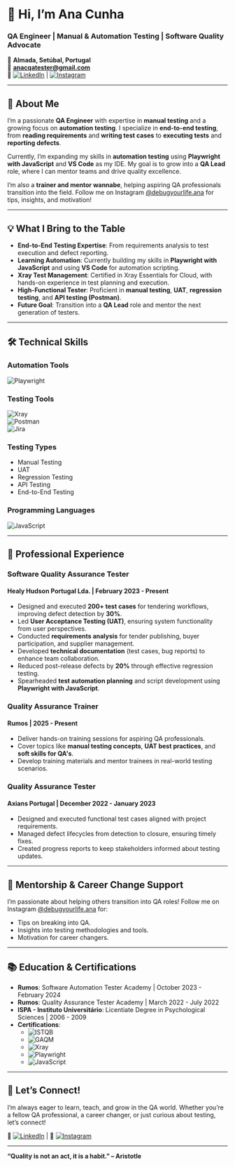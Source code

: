 # 👋 Hi, I’m Ana Cunha  
### QA Engineer | Manual & Automation Testing | Software Quality Advocate  

📍 **Almada, Setúbal, Portugal**  
📧 **anacqatester@gmail.com**  
🔗 [![LinkedIn](https://img.shields.io/badge/LinkedIn-0A66C2?style=for-the-badge&logo=linkedin&logoColor=white)](https://www.linkedin.com/in/anafounha) | [![Instagram](https://img.shields.io/badge/Instagram-E4405F?style=for-the-badge&logo=instagram&logoColor=white)](https://www.instagram.com/debugyourlife.ana)  

---

## 🚀 **About Me**  
I’m a passionate **QA Engineer** with expertise in **manual testing** and a growing focus on **automation testing**. I specialize in **end-to-end testing**, from **reading requirements** and **writing test cases** to **executing tests** and **reporting defects**.  

Currently, I’m expanding my skills in **automation testing** using **Playwright with JavaScript** and **VS Code** as my IDE. My goal is to grow into a **QA Lead** role, where I can mentor teams and drive quality excellence.  

I’m also a **trainer and mentor wannabe**, helping aspiring QA professionals transition into the field. Follow me on Instagram [@debugyourlife.ana](https://www.instagram.com/debugyourlife.ana) for tips, insights, and motivation!  

---

## 💡 **What I Bring to the Table**  
- **End-to-End Testing Expertise**: From requirements analysis to test execution and defect reporting.  
- **Learning Automation**: Currently building my skills in **Playwright with JavaScript** and using **VS Code** for automation scripting.  
- **Xray Test Management**: Certified in Xray Essentials for Cloud, with hands-on experience in test planning and execution.  
- **High-Functional Tester**: Proficient in **manual testing**, **UAT**, **regression testing**, and **API testing (Postman)**.  
- **Future Goal**: Transition into a **QA Lead** role and mentor the next generation of testers.  

---

## 🛠️ **Technical Skills**  
### **Automation Tools**  
![Playwright](https://img.shields.io/badge/Playwright-45ba4b?style=for-the-badge&logo=playwright&logoColor=white)  

### **Testing Tools**  
![Xray](https://img.shields.io/badge/Xray-008FC7?style=for-the-badge&logo=xray&logoColor=white)  
![Postman](https://img.shields.io/badge/Postman-FF6C37?style=for-the-badge&logo=postman&logoColor=white)  
![Jira](https://img.shields.io/badge/Jira-0052CC?style=for-the-badge&logo=jira&logoColor=white)  

### **Testing Types**  
- Manual Testing  
- UAT  
- Regression Testing  
- API Testing  
- End-to-End Testing  

### **Programming Languages**  
![JavaScript](https://img.shields.io/badge/JavaScript-F7DF1E?style=for-the-badge&logo=javascript&logoColor=black)  

---

## 💼 **Professional Experience**  

### **Software Quality Assurance Tester**  
#### Healy Hudson Portugal Lda. | February 2023 - Present  
- Designed and executed **200+ test cases** for tendering workflows, improving defect detection by **30%**.  
- Led **User Acceptance Testing (UAT)**, ensuring system functionality from user perspectives.  
- Conducted **requirements analysis** for tender publishing, buyer participation, and supplier management.  
- Developed **technical documentation** (test cases, bug reports) to enhance team collaboration.  
- Reduced post-release defects by **20%** through effective regression testing.  
- Spearheaded **test automation planning** and script development using **Playwright with JavaScript**.  

### **Quality Assurance Trainer**  
#### Rumos | 2025 - Present  
- Deliver hands-on training sessions for aspiring QA professionals.  
- Cover topics like **manual testing concepts**, **UAT best practices**, and **soft skills for QA's**.  
- Develop training materials and mentor trainees in real-world testing scenarios.  

### **Quality Assurance Tester**  
#### Axians Portugal | December 2022 - January 2023  
- Designed and executed functional test cases aligned with project requirements.  
- Managed defect lifecycles from detection to closure, ensuring timely fixes.  
- Created progress reports to keep stakeholders informed about testing updates.  

---

## 🌱 **Mentorship & Career Change Support**  
I’m passionate about helping others transition into QA roles! Follow me on Instagram [@debugyourlife.ana](https://www.instagram.com/debugyourlife.ana) for:  
- Tips on breaking into QA.  
- Insights into testing methodologies and tools.  
- Motivation for career changers.  

---

## 📚 **Education & Certifications**  
- **Rumos**: Software Automation Tester Academy | October 2023 - February 2024  
- **Rumos**: Quality Assurance Tester Academy | March 2022 - July 2022  
- **ISPA - Instituto Universitário**: Licentiate Degree in Psychological Sciences | 2006 - 2009  
- **Certifications**:  
  - ![ISTQB](https://img.shields.io/badge/ISTQB-Foundation_Level-007ACC?style=flat-square)  
  - ![GAQM](https://img.shields.io/badge/GAQM-Automation_Certification-008FC7?style=flat-square)  
  - ![Xray](https://img.shields.io/badge/Xray-Essentials_for_Cloud-FF6C37?style=flat-square)  
  - ![Playwright](https://img.shields.io/badge/Playwright-0_to_Hero-45ba4b?style=flat-square)  
  - ![JavaScript](https://img.shields.io/badge/JavaScript-Fundamentals-F7DF1E?style=flat-square)  

---

## 🌟 **Let’s Connect!**  
I’m always eager to learn, teach, and grow in the QA world. Whether you’re a fellow QA professional, a career changer, or just curious about testing, let’s connect!  

🔗 [![LinkedIn](https://img.shields.io/badge/LinkedIn-0A66C2?style=for-the-badge&logo=linkedin&logoColor=white)](https://www.linkedin.com/in/anafounha) | 📸 [![Instagram](https://img.shields.io/badge/Instagram-E4405F?style=for-the-badge&logo=instagram&logoColor=white)](https://www.instagram.com/debugyourlife.ana)  

---

**“Quality is not an act, it is a habit.” – Aristotle**  

